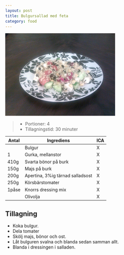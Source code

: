 ```yaml
---
layout: post
title: Bulgursallad med feta
category: food
---
```


![Food](/images/food/2011-02-04-bulgursallad.png)

>* Portioner: 4
>* Tillagningstid: 30 minuter

Antal | Ingrediens                       | ICA
----- | -------------------------------- | ---
      | Bulgur                           | X
1     | Gurka, mellanstor                | X
410g  | Svarta bönor på burk             | X
150g  | Majs på burk                     | X
200g  | Apertina, 3%ig tärnad salladsost | X
250g  | Körsbärstomater                  | X
1påse | Knorrs dressing mix              | X
      | Olivolja                         | X

Tillagning
----------

* Koka bulgur.
* Dela tomater
* Skölj majs, bönor och ost.
* Låt bulguren svalna och blanda sedan samman allt.
* Blanda i dressingen i salladen.

